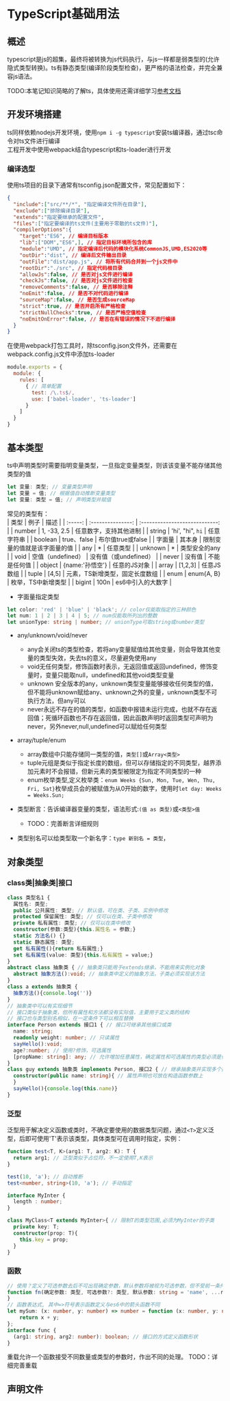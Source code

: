 # TypeScript基础用法

## 概述

typescript是js的超集，最终将被转换为js代码执行，与js一样都是弱类型的(允许隐式类型转换)。ts有静态类型(编译阶段类型检查)，更严格的语法检查，并完全兼容js语法。

TODO:本笔记知识简略的了解ts，具体使用还需详细学习[参考文档](https://ts.xcatliu.com/introduction/index.html)

## 开发环境搭建

ts同样依赖nodejs开发环境，使用`npm i -g typescript`安装ts编译器，通过tsc命令对ts文件进行编译  
工程开发中使用webpack结合typescript和ts-loader进行开发

### 编译选型

使用ts项目的目录下通常有tsconfig.json配置文件，常见配置如下：

```json
{
  "include":["src/**/*", "指定编译文件所在目录"],
  "exclude":["排除编译目录"],
  "extends":"指定要继承的配置文件",
  "files":["指定要编译的ts文件(主要用于零散的ts文件)"],
  "compilerOptions":{
    "target":"ES6", // 编译目标版本
    "lib":["DOM","ES6",], // 指定目标环境所包含的库
    "module":"UMD", // 指定编译后代码的模块化系统CommonJS,UMD,ES2020等
    "outDir":"dist", // 编译后文件输出目录
    "outFile":"dist/app.js", // 将所有代码合并到一个js文件中
    "rootDir":"./src", // 指定代码根目录
    "allowJs":false, // 是否对js文件进行编译
    "checkJs":false, // 是否对js文件进行检查
    "removeComments":false, // 是否移除注释
    "noEmit":false, // 是否不对代码进行编译
    "sourceMap":false, // 是否生成sourceMap
    "strict":true, // 是否开启所有严格检查
    "strictNullChecks":true, // 是否严格空值检查
    "noEmitOnError":false, // 是否在有错误的情况下不进行编译
  }
}
```

在使用webpack打包工具时，除tsconfig.json文件外，还需要在webpack.config.js文件中添加ts-loader

```js
module.exports = {
  module: {
    rules: [
      { // 简单配置
        test: /\.ts$/,
        use: ['babel-loader', 'ts-loader']
      }
    ]
  }
}
```

## 基本类型

ts中声明类型时需要指明变量类型，一旦指定变量类型，则该该变量不能存储其他类型的值

```typescript
let 变量: 类型; // 变量类型声明
let 变量 = 值; // 根据值自动推断变量类型
let 变量: 类型 = 值; // 声明类型并赋值
```

常见的类型有：  
  |  类型   |       例子        |              描述              |
  | :-----: | :---------------: | :----------------------------: |
  | number  |    1, -33, 2.5    |         任意数字，支持其他进制  |
  | string  | 'hi', "hi", `hi`  |           任意字符串           |
  | boolean |    true、false    |       布尔值true或false        |
  | 字面量   |      其本身       |  限制变量的值就是该字面量的值     |
  |   any   |         *         |            任意类型           |
  | unknown |         *         |         类型安全的any         |
  |  void   | 空值（undefined） |     没有值（或undefined）       |
  |  never  |      没有值       |          不能是任何值           |
  | object  |  {name:'孙悟空'}  |          任意的JS对象           |
  |  array  |      [1,2,3]      |           任意JS数组          |
  |  tuple  |       [4,5]       | 元素，TS新增类型，固定长度数组   |
  |  enum   |    enum{A, B}     |       枚举，TS中新增类型       |
  |  bigint |    100n           |       es6中引入的大数字       |

* 字面量指定类型

```typescript
let color: 'red' | 'blue' | 'black'; // color仅能取指定的三种颜色
let num: 1 | 2 | 3 | 4 | 5; // num仅能取所列出的整数
let unionType: string | number; // unionType可取string或number类型
```

* any/unknown/void/never
  * any会关闭ts的类型检查，若将any变量赋值给其他变量，则会导致其他变量的类型失效，失去ts的意义，尽量避免使用any
  * void无任何类型，修饰函数时表示，无返回值或返回undefined，修饰变量时，变量只能取null，undefined和其他void类型变量
  * unknown 安全版本的any，unknown类型变量能够接收任何类型的值，但不能将unknown赋给any、unknown之外的变量，unknown类型不可执行方法，但any可以
  * never永远不存在的值的类型，如函数中报错未运行完成，也就不存在返回值；死循环函数也不存在返回值，因此函数声明时返回类型可声明为never，另外never,null,undefined可以赋给任何类型
* array/tuple/enum
  * array数组中只能存储同一类型的值，`类型[]`或`Array<类型>`
  * tuple元组是类似于指定长度的数组，但可以存储指定的不同类型，越界添加元素时不会报错，但新元素的类型被限定为指定不同类型的一种
  * enum枚举类型,定义枚举类：`enum Weeks {Sun, Mon, Tue, Wen, Thu, Fri, Sat}`枚举成员会的被赋值为从0开始的数字，使用时`let day: Weeks = Weeks.Sun;`

* 类型断言：告诉编译器变量的类型，语法形式:`(值 as 类型)`或`<类型>值`
  * TODO：完善断言详细规则

* 类型别名可以给类型取一个新名字：`type 新别名 = 类型`，

## 对象类型

### class类|抽象类|接口

```ts
class 类型名1 {
  属性名: 类型;
  public 公共属性: 类型; // 默认值，可在类、子类、实例中修改
  protected 保留属性: 类型; // 仅可以在类、子类中修改
  private 私有属性: 类型; // 仅可以在类中修改
  constructor(参数:类型){this.属性名 = 参数;}
  static 方法名() {}
  static 静态属性: 类型;
  get 私有属性(){return 私有属性;}
  set 私有属性(value: 类型){this.私有属性 = value;}
}
abstract class 抽象类 { // 抽象类只能用于extends继承，不能用来实例化对象
  abstract 抽象方法():void; // 抽象类中定义的抽象方法，子类必须实现该方法
}
class a extends 抽象类 {
  抽象方法(){console.log('')}
}
// 抽象类中可以有实现细节
// 接口类似于抽象类，但所有属性和方法都没有实际值，主要用于定义类的结构
// 接口也与类型别名相似，在一定条件下可以相互替换
interface Person extends 接口1 { // 接口可继承其他接口或类
  name: string;
  readonly weight: number; // 只读属性
  sayHello():void;
  age?:number; // 使用?修饰，可选属性
  [propName: string]: any; // 允许增加任意属性，确定属性和可选属性的类型必须是任意属性类型的子集，接口中只能定义一个任意属性
}
class guy extends 抽象类 implements Person, 接口2 { // 继承抽象类并实现多个接口
  constructor(public name: string){ // 属性声明也可放在构造函数参数上
  }
  sayHello(){console.log(this.name)}
}
```

### 泛型

泛型用于解决定义函数或类时，不确定要使用的数据类型问题，通过`<T>`定义泛型，后即可使用'T'表示该类型，具体类型可在调用时指定，实例：

```ts
function test<T, K>(arg1: T, arg2: K): T {
  return arg1; // 泛型类似于占位符，不一定使用T,K表示
}

test(10, 'a'); // 自动推断
test<number, string>(10, 'a'); // 手动指定

interface MyInter {
  length : number;
}

class MyClass<T extends MyInter>{ // 限制T的类型范围,必须为MyInter的子类
  private key: T;
  constructor(prop: T){
    this.key = prop;
  }
}
```

### 函数

```ts
// 使用？定义了可选参数去后不可出现确定参数，默认参数将被视为可选参数，但不受前一条件约束，rest参数为一数组类型
function fn(确定参数: 类型, 可选参数?: 类型, 默认参数: string = 'name', ...rest: any[]): 返回类型{
}
// 函数表达式, 其中=>符号表示函数定义与es6中的箭头函数不同
let mySum: (x: number, y: number) => number = function (x: number, y: number): number {
    return x + y;
};
interface func {
  (arg1: string, arg2: number): boolean; // 接口的方式定义函数形状
}
```

重载允许一个函数接受不同数量或类型的参数时，作出不同的处理。
TODO：详细完善重载

## 声明文件
